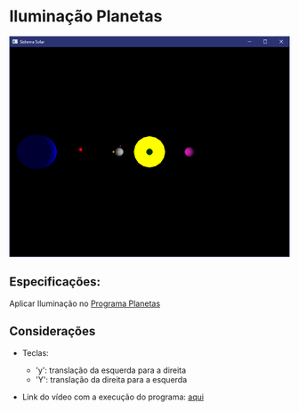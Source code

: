 # Iluminação Planetas

![Iluminação Planetas](https://github.com/marcio-henrique/computacao-grafica/blob/main/imgs/iluminacao-planetas.png)

## Especificações:

Aplicar Iluminação no [Programa Planetas](https://github.com/marcio-henrique/computacao-grafica/blob/main/projetos/sistema-solar)

  
## Considerações

- Teclas:
  - 'y': translação da esquerda para a direita
  - 'Y': translação da direita para a esquerda
 
- Link do vídeo com a execução do programa: [aqui](https://www.loom.com/share/2de078d3fe3c4fd998111be2967dc3f9)

